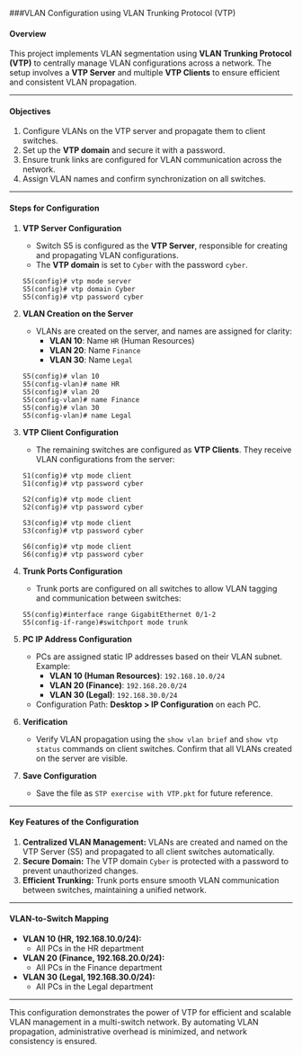 ###VLAN Configuration using VLAN Trunking Protocol (VTP)

#### Overview
This project implements VLAN segmentation using **VLAN Trunking Protocol (VTP)** to centrally manage VLAN configurations across a network. The setup involves a **VTP Server** and multiple **VTP Clients** to ensure efficient and consistent VLAN propagation.

---

#### Objectives
1. Configure VLANs on the VTP server and propagate them to client switches.
2. Set up the **VTP domain** and secure it with a password.
3. Ensure trunk links are configured for VLAN communication across the network.
4. Assign VLAN names and confirm synchronization on all switches.

---

#### Steps for Configuration

1. **VTP Server Configuration**
   - Switch S5 is configured as the **VTP Server**, responsible for creating and propagating VLAN configurations.
   - The **VTP domain** is set to `Cyber` with the password `cyber`.
   ```plaintext
   S5(config)# vtp mode server
   S5(config)# vtp domain Cyber
   S5(config)# vtp password cyber
   ```

2. **VLAN Creation on the Server**
   - VLANs are created on the server, and names are assigned for clarity:
     - **VLAN 10**: Name `HR` (Human Resources)
     - **VLAN 20**: Name `Finance`
     - **VLAN 30**: Name `Legal`
   ```plaintext
   S5(config)# vlan 10
   S5(config-vlan)# name HR
   S5(config)# vlan 20
   S5(config-vlan)# name Finance
   S5(config)# vlan 30
   S5(config-vlan)# name Legal
   ```

3. **VTP Client Configuration**
   - The remaining switches are configured as **VTP Clients**. They receive VLAN configurations from the server:
   ```plaintext
   S1(config)# vtp mode client
   S1(config)# vtp password cyber

   S2(config)# vtp mode client
   S2(config)# vtp password cyber

   S3(config)# vtp mode client
   S3(config)# vtp password cyber

   S6(config)# vtp mode client
   S6(config)# vtp password cyber
   ```

4. **Trunk Ports Configuration**
   - Trunk ports are configured on all switches to allow VLAN tagging and communication between switches:
   ```plaintext
   S5(config)#interface range GigabitEthernet 0/1-2
   S5(config-if-range)#switchport mode trunk
   ```

5. **PC IP Address Configuration**
   - PCs are assigned static IP addresses based on their VLAN subnet. Example:
     - **VLAN 10 (Human Resources)**: `192.168.10.0/24`
     - **VLAN 20 (Finance)**: `192.168.20.0/24`
     - **VLAN 30 (Legal)**: `192.168.30.0/24`
   - Configuration Path: **Desktop > IP Configuration** on each PC.

6. **Verification**
   - Verify VLAN propagation using the `show vlan brief` and `show vtp status` commands on client switches. Confirm that all VLANs created on the server are visible.

7. **Save Configuration**
   - Save the file as `STP exercise with VTP.pkt` for future reference.

---

#### Key Features of the Configuration
1. **Centralized VLAN Management:** VLANs are created and named on the VTP Server (S5) and propagated to all client switches automatically.
2. **Secure Domain:** The VTP domain `Cyber` is protected with a password to prevent unauthorized changes.
3. **Efficient Trunking:** Trunk ports ensure smooth VLAN communication between switches, maintaining a unified network.

---

#### VLAN-to-Switch Mapping
- **VLAN 10 (HR, 192.168.10.0/24):**
  - All PCs in the HR department
- **VLAN 20 (Finance, 192.168.20.0/24):**
  - All PCs in the Finance department
- **VLAN 30 (Legal, 192.168.30.0/24):**
  - All PCs in the Legal department

---

This configuration demonstrates the power of VTP for efficient and scalable VLAN management in a multi-switch network. By automating VLAN propagation, administrative overhead is minimized, and network consistency is ensured.
